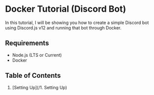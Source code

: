 # Docker Tutorial (Discord Bot)
In this tutorial, I will be showing you how to create a simple Discord bot using Discord.js v12 and running that bot through Docker.

## Requirements
- Node.js (LTS or Current)
- Docker

## Table of Contents
1. [Setting Up](/1. Setting Up)
